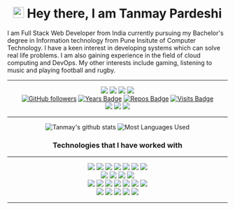 <h1 align="center">
    <img src="https://media.giphy.com/media/hvRJCLFzcasrR4ia7z/giphy.gif" width="25px"> Hey there, I am Tanmay Pardeshi 
</h1>

I am Full Stack Web Developer from India currently pursuing my Bachelor's degree in Information technology from Pune Insitute of Computer Technology.
I have a keen interest in developing systems which can solve real life problems. I am also gaining experience in the field of cloud computing and DevOps.
My other interests include gaming, listening to music and playing football
and rugby.

<hr>

<div align="center">

[<img src = "https://img.shields.io/badge/Resume%20-%23326ce5.svg?&style=for-the-badge&logo=microsoft-word&logoColor=white">](https://drive.google.com/file/d/1tG71p-LDzplEKvdLFeMZzSBCSfnT_b28/view?usp=sharing)
[<img src="https://img.shields.io/badge/linkedin-%230077B5.svg?&style=for-the-badge&logo=linkedin&logoColor=white" />](https://www.linkedin.com/in/tanmaypardeshi) 
[<img src="https://img.shields.io/badge/-tanmaypardeshi-c14438?style=for-the-badge&logo=Gmail&logoColor=white"/>](mailto:tanmaypardeshi@gmail.com) 
[<img src="https://img.shields.io/badge/-tanmaypardeshi-c14438?style=for-the-badge&logo=GitLab&logoColor=white"/>](https://gitlab.com/tanmaypardeshi) 
<br>
[![GitHub followers](https://img.shields.io/github/followers/tanmaypardeshi?color=green?label=Followers&style=for-the-badge)](https://github.com/tanmaypardeshi?tab=followers)
[![Years Badge](https://badges.pufler.dev/years/tanmaypardeshi?style=for-the-badge)](https://github.com/tanmaypardeshi) 
[![Repos Badge](https://badges.pufler.dev/repos/tanmaypardeshi?style=for-the-badge)](https://github.com/tanmaypardeshi) 
[![Visits Badge](https://badges.pufler.dev/visits/tanmaypardeshi/tanmaypardeshi?style=for-the-badge)](https://github.com/tanmaypardeshi)
<br>
<img src="https://img.shields.io/badge/ubuntu%2020-acer%20predator%20helios%20300-%230078D6.svg?&color=green?&style=for-the-badge&logo=ubuntu&logoColor=white" />
<img src="https://img.shields.io/badge/intel-core%20i5%208300H-%230071C5.svg?&color=green?&style=for-the-badge&logo=intel&logoColor=white" />
<img src="https://img.shields.io/badge/nvidia-gtx1050ti-%2376B900.svg?&style=for-the-badge&logo=nvidia&logoColor=white" />
<hr>

![Tanmay's github stats](https://github-readme-stats.vercel.app/api?username=tanmaypardeshi&theme=dracula&count_private=true&show_icons=true&include_all_commits=true?line_height=24)
![Most Languages Used](https://github-readme-stats.vercel.app/api/top-langs/?username=tanmaypardeshi&theme=dracula&layout=compact&langs_count=8)

<h3 align="center">Technologies that I have worked with</h3>
<hr>

<img src="https://img.shields.io/badge/C%20-%2300599C.svg?&style=for-the-badge&logo=c%2B%2B&logoColor=white" />
<img src="https://img.shields.io/badge/C++%20-%2300599C.svg?&style=for-the-badge&logo=c%2B%2B&logoColor=white" />
<img src="https://img.shields.io/badge/Java-%23ED8B00.svg?&style=for-the-badge&logo=java&logoColor=white" />
<img src="https://img.shields.io/badge/Python%20-%2314354C.svg?&style=for-the-badge&logo=python&logoColor=white" />
<img src="https://img.shields.io/badge/Javascript%20-%2314354C.svg?&style=for-the-badge&logo=javascript&logoColor=white" />
<img src="https://img.shields.io/badge/Bash%20-%2314354C.svg?&style=for-the-badge&logo=gnu-bash&logoColor=white" />
<img src="https://img.shields.io/badge/Markdown%20-%2314354C.svg?&style=for-the-badge&logo=markdown&logoColor=white" />
<br>
<img src="https://img.shields.io/badge/Django%20-%2343853D.svg?&style=for-the-badge&logo=django&logoColor=white" />
<img src="https://img.shields.io/badge/Flask%20-%2343853D.svg?&style=for-the-badge&logo=flask&logoColor=white" />
<img src="https://img.shields.io/badge/Node.js%20-%2343853D.svg?&style=for-the-badge&logo=node.js&logoColor=white" />
<img src="https://img.shields.io/badge/Node.js%20-%2343853D.svg?&style=for-the-badge&logo=express&logoColor=white" />
<br>
<img src="https://img.shields.io/badge/HTML5%20-%2320232a.svg?&style=for-the-badge&logo=html5&logoColor=%2361DAFB" />
<img src="https://img.shields.io/badge/CSS3%20-%2320232a.svg?&style=for-the-badge&logo=css3&logoColor=%2361DAFB" />
<img src="https://img.shields.io/badge/React%20-%2320232a.svg?&style=for-the-badge&logo=react&logoColor=%2361DAFB" />
<img src="https://img.shields.io/badge/JQuery%20-%2320232a.svg?&style=for-the-badge&logo=jquery&logoColor=%2361DAFB" />
<img src="https://img.shields.io/badge/Bootstrap%20-%2320232a.svg?&style=for-the-badge&logo=bootstrap&logoColor=%2361DAFB" />
<img src="https://img.shields.io/badge/Material UI%20-%2320232a.svg?&style=for-the-badge&logo=material-ui&logoColor=%2361DAFB" />
<img src="https://img.shields.io/badge/Ant Design%20-%2320232a.svg?&style=for-the-badge&logo=ant-design&logoColor=%2361DAFB" />
<br>
<img src="https://img.shields.io/badge/MongoDB-%234ea94b.svg?&style=for-the-badge&logo=mongodb&logoColor=white" />
<img src="https://img.shields.io/badge/MySQL-%234ea94b.svg?&style=for-the-badge&logo=mysql&logoColor=white" />
<img src="https://img.shields.io/badge/git%20-%23F05033.svg?&style=for-the-badge&logo=git&logoColor=white" />
<img src="https://img.shields.io/badge/github%20-%23121011.svg?&style=for-the-badge&logo=github&logoColor=white" />
<img src="https://img.shields.io/badge/GitLab-%234ea94b.svg?&style=for-the-badge&logo=gitlab&logoColor=white" />
<hr>
